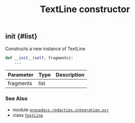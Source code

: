 ﻿---
title: TextLine constructor
second_title: GroupDocs.Redaction for Python via .NET API References
description: 
type: docs
url: /python-net/groupdocs.redaction.integration.ocr/textline/__init__/
is_root: false
weight: 10
---

## __init__ {#list}

Constructs a new instance of TextLine



```python
def __init__(self, fragments):
    ...
```


| Parameter | Type | Description |
| :- | :- | :- |
| fragments | list |  |



### See Also
* module [`groupdocs.redaction.integration.ocr`](../../)
* class [`TextLine`](/redaction/python-net/groupdocs.redaction.integration.ocr/textline)
